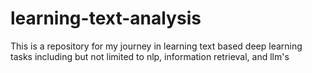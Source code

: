 # learning-text-analysis
This is a repository for my journey in learning text based deep learning tasks including but not limited to nlp, information retrieval, and llm's
